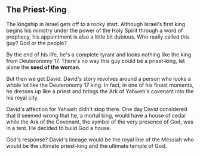 ## The Priest-King

The kingship in Israel gets off to a rocky start. Although Israel's first king begins his ministry under the power of the Holy Spirit through a word of prophecy, his appointment is also a little bit dubious. Who really called this guy? God or the people?

By the end of his life, he's a complete tyrant and looks nothing like the king from Deuteronomy 17. There's no way this guy could be a priest-king, let alone the **seed of the woman**.

But then we get David. David's story revolves around a person who looks a whole lot like the Deuteronomy 17 king. In fact, in one of his finest moments, he dresses up like a priest and brings the Ark of Yahweh's covenant into the his royal city.

David's affection for Yahweh didn't stop there. One day David considered that it seemed wrong that he, a mortal king, would have a house of cedar while the Ark of the Covenant, the symbol of the very presence of God, was in a tent. He decided to build God a house.

God's response? David's lineage would be the royal line of the Messiah who would be the ultimate priest-king and the ultimate temple of God.